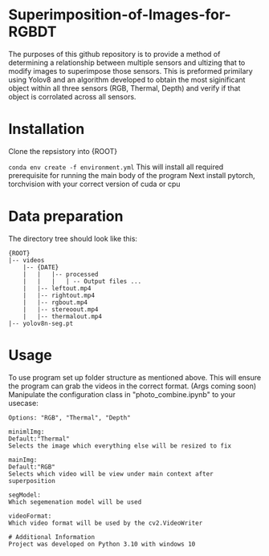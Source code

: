 # Superimposition-of-Images-for-RGBDT
The purposes of this github repository is to provide a method of determining a relationship between multiple sensors and ultizing that to modify images to superimpose those sensors. This is preformed primilary using Yolov8 and an algorithm developed to obtain the most siginificant object within all three sensors (RGB, Thermal, Depth) and verify if that object is corrolated across all sensors.

# Installation 

Clone the repsistory into {ROOT}

`conda env create -f environment.yml`
This will install all required prerequisite for running the main body of the program
Next install pytorch, torchvision with your correct version of cuda or cpu


# Data preparation
The directory tree should look like this:
```
{ROOT}
|-- videos
    |-- {DATE}
    |   |   |-- processed
    |   |   |   | -- Output files ...
    |   |-- leftout.mp4
    |   |-- rightout.mp4
    |   |-- rgbout.mp4
    |   |-- stereoout.mp4
    |   |-- thermalout.mp4
|-- yolov8n-seg.pt
```

# Usage
To use program set up folder structure as mentioned above. This will ensure the program can grab the videos in the correct format. (Args coming soon) Manipulate the configuration class in "photo_combine.ipynb" to your usecase:

```
Options: "RGB", "Thermal", "Depth"

minimlImg: 
Default:"Thermal" 
Selects the image which everything else will be resized to fix

mainImg: 
Default:"RGB"
Selects which video will be view under main context after superposition

segModel:
Which segemenation model will be used

videoFormat:
Which video format will be used by the cv2.VideoWriter

# Additional Information
Project was developed on Python 3.10 with windows 10
```


